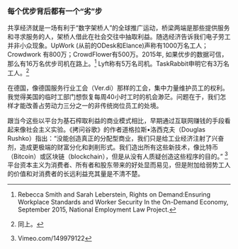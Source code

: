 ### 每个优步背后都有一个“劣”步

共享经济就是一场有利于“数字架桥人”的全球推广运动，桥梁两端是那些提供服务和寻求服务的人，架桥人借此在社会交往中抽取利益。随选经济告诉我们电子劳工并非小众现象。UpWork \(从前的ODesk和Elance\)声称有1000万名工人；Crowdwork 有800万；CrowdFlower有500万。2015年, 如果优步的数据可信，那么有16万名优步司机在路上。[^1] Lyft称有5万名司机。TaskRabbit申明它有3万名工人。[^2]

在德国，像德国服务行业工会（Ver.di）那样的工会，集中力量维护员工的权利。我觉得美国的临时工部门想恢复每周40小时工时的机会渺茫。问题在于，我们怎样才能改善占劳动力三分之一的非传统岗位员工的处境。

跟当今这些以平台为基石榨取利益的商业模式相比，早期通过互联网赚钱的手段看起来像社会主义实验。《拷问谷歌》的作者道格拉斯•洛西克夫（Douglas Rushko）指出：“没能创造真正的分配型商业，我们只是给工业经济注射了兴奋剂，造成更极端的财富分化和剥削形式。我们造出所有这些新技术，像比特币（Bitcoin）或区块链（blockchain），但是从没有人质疑创造这些程序的目的。” [^3] 平台资本主义为消费者、所有者和股东带来的好处显而易见，但是附加给弱势工人的价值和对消费者的长远利益充其量是不清不楚。

[^1]: Rebecca Smith and Sarah Leberstein, Rights on Demand:Ensuring Workplace Standards and Worker SecurityIn the On-Demand Economy, September 2015, National Employment Law Project.

[^2]: 同上。

[^3]: Vimeo.com/149979122

